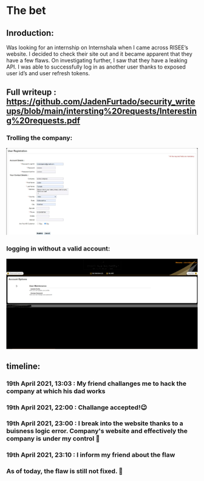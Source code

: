 # The bet

## Inroduction:

Was looking for an internship on Internshala when I came across RISEE’s website. I decided to check their site out and it became apparent that they have a few flaws. On investigating further, I saw that they have a leaking API. I was able to successfully log in as another user thanks to exposed user id’s and user refresh tokens. 
## Full writeup : https://github.com/JadenFurtado/security_writeups/blob/main/intersting%20requests/Interesting%20requests.pdf

### Trolling the company:

<img src="https://github.com/JadenFurtado/security_writeups/blob/main/the_bet/c.jpg" />

### logging in without a valid account:

<img src="https://github.com/JadenFurtado/security_writeups/blob/main/the_bet/e.jpg" />

## timeline:

### 19th April 2021, 13:03 : My friend challanges me to hack the company at which his dad works
### 19th April 2021, 22:00 : Challange accepted!😉
### 19th April 2021, 23:00 : I break into the website thanks to a buisness logic error. Company's website and effectively the company is under my control 😤
### 19th April 2021, 23:10 : I inform my friend about the flaw
### As of today, the flaw is still not fixed. 🙅
